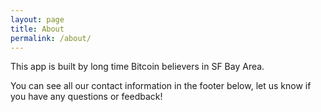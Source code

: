 ```yaml
---
layout: page
title: About
permalink: /about/
---
```


This app is built by long time Bitcoin believers in SF Bay Area.

You can see all our contact information in the footer below, let us
know if you have any questions or feedback!
